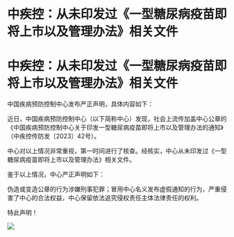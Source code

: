# 中疾控：从未印发过《一型糖尿病疫苗即将上市以及管理办法》相关文件

# 中疾控：从未印发过《一型糖尿病疫苗即将上市以及管理办法》相关文件

中国疾病预防控制中心发布严正声明，具体内容如下：

近日，中国疾病预防控制中心（以下简称中心）发现，社会上流传加盖中心公章的《中国疾病预防控制中心关于印发一型糖尿病疫苗即将上市以及管理办法的通知》（中疾控传防发〔2023〕42号）。

中心对以上情况非常重视，第一时间进行了核查。经核实，中心从未印发过《一型糖尿病疫苗即将上市以及管理办法》相关文件。

鉴于以上情况，中心严正声明如下：

伪造或变造公章的行为涉嫌刑事犯罪；冒用中心名义发布虚假通知的行为，严重侵害了中心的合法权益，中心保留依法追究侵权责任主体法律责任的权利。

特此声明！

![](https://inews.gtimg.com/om_bt/OoL3rff_MWtHdNr_iqf_hEYe_4qrMM33BUMrkZtpCKdSkAA/1000)

